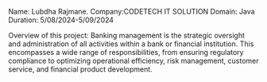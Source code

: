 Name: Lubdha Rajmane.
Company:CODETECH IT SOLUTION
Domain: Java
Duration: 5/08/2024-5/09/2024

Overview of this project:
Banking management is the strategic oversight and administration of all activities within a bank or financial institution. This encompasses a wide range of responsibilities, from ensuring regulatory compliance to optimizing operational efficiency, risk management, customer service, and financial product development.
